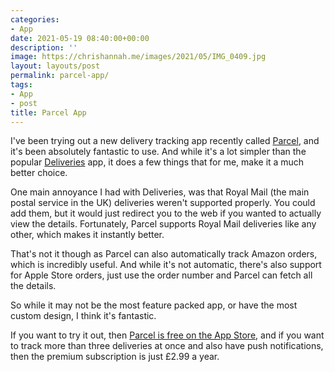 ```yaml
---
categories:
- App
date: 2021-05-19 08:40:00+00:00
description: ''
image: https://chrishannah.me/images/2021/05/IMG_0409.jpg
layout: layouts/post
permalink: parcel-app/
tags:
- App
- post
title: Parcel App
---
```


I've been trying out a new delivery tracking app recently called [Parcel](https://parcelapp.net), and it's been absolutely fantastic to use. And while it's a lot simpler than the popular [Deliveries](https://junecloud.com/software/iphone/deliveries.html) app, it does a few things that for me, make it a much better choice.

One main annoyance I had with Deliveries, was that Royal Mail (the main postal service in the UK) deliveries weren't supported properly. You could add them, but it would just redirect you to the web if you wanted to actually view the details. Fortunately, Parcel supports Royal Mail deliveries like any other, which makes it instantly better.

That's not it though as Parcel can also automatically track Amazon orders, which is incredibly useful. And while it's not automatic, there's also support for Apple Store orders, just use the order number and Parcel can fetch all the details.

So while it may not be the most feature packed app, or have the most custom design, I think it's fantastic.

If you want to try it out, then [Parcel is free on the App Store](https://parcelapp.net), and if you want to track more than three deliveries at once and also have push notifications, then the premium subscription is just £2.99 a year.
